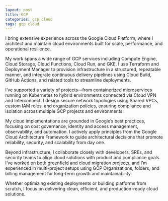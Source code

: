 ```yaml
---
layout: post
title: GCP
categories: gcp cloud
tags: gcp cloud
---
```


I bring extensive experience across the Google Cloud Platform, where I architect and maintain cloud environments built for scale, performance, and operational resilience. 

<!--more-->

My work spans a wide range of GCP services including Compute Engine, Cloud Storage, Cloud Functions, Cloud Run, and GKE. I use Terraform and Deployment Manager to provision infrastructure in a structured, repeatable manner, and integrate continuous delivery pipelines using Cloud Build, GitHub Actions, and related tools to streamline deployments.

I’ve supported a variety of projects—from containerized microservices running on Kubernetes to hybrid environments connected via Cloud VPN and Interconnect. I design secure network topologies using Shared VPCs, custom IAM roles, and organization policies, ensuring compliance and isolation across multiple GCP projects and environments.

My cloud implementations are grounded in Google’s best practices, focusing on cost governance, identity and access management, observability, and automation. I actively apply principles from the Google Cloud Architecture Framework to guide architectural decisions that promote reliability, security, and scalability from day one.

Beyond infrastructure, I collaborate closely with developers, SREs, and security teams to align cloud solutions with product and compliance goals. I’ve worked on both greenfield and cloud migration projects, and I’m experienced in multi-project setups using GCP Organizations, folders, and billing management for long-term growth and maintainability.

Whether optimizing existing deployments or building platforms from scratch, I focus on delivering clean, efficient, and production-ready cloud solutions.
